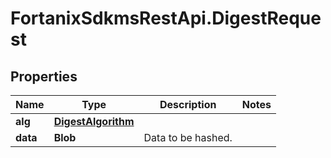 # FortanixSdkmsRestApi.DigestRequest

## Properties
Name | Type | Description | Notes
------------ | ------------- | ------------- | -------------
**alg** | [**DigestAlgorithm**](DigestAlgorithm.md) |  | 
**data** | **Blob** | Data to be hashed. | 


